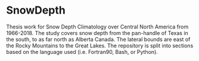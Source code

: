 # SnowDepth
Thesis work for Snow Depth Climatology over Central North America from 1966-2018.
  The study covers snow depth from the pan-handle of Texas in the south, to as far north as Alberta Canada. 
  The lateral bounds are east of the Rocky Mountains to the Great Lakes.
The repository is split into sections based on the language used (i.e. Fortran90, Bash, or Python).
